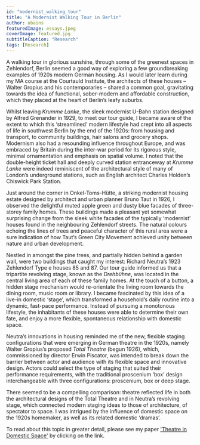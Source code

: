 ```yaml
---
id: "modernist_walking_tour"
title: "A Modernist Walking Tour in Berlin"
author: obains
featuredImage: essays.jpeg
coverImage: featured.jpg
subtitleCaption: "Research"
tags: [Research]
---
```

A walking tour in glorious sunshine, through some of the greenest spaces in Zehlendorf, Berlin seemed a good way of exploring a few groundbreaking examples of 1920s modern German housing. As I would later learn during my MA course at the Courtauld Institute, the architects of these houses – Walter Gropius and his contemporaries – shared a common goal, gravitating towards the idea of functional, sober-modern and affordable construction, which they placed at the heart of Berlin’s leafy suburbs.

Whilst leaving *Krumme Lanke*, the sleek modernist U-Bahn station designed by Alfred Grenander in 1929, to meet our tour guide, I became aware of the extent to which this ‘streamlined’ modern lifestyle had crept into all aspects of life in southwest Berlin by the end of the 1920s: from housing and transport, to community buildings, hair salons and grocery shops. Modernism also had a resounding influence throughout Europe, and was embraced by Britain during the inter-war period for its rigorous style, minimal ornamentation and emphasis on spatial volume. I noted that the double-height ticket hall and deeply curved station entranceway at *Krumme Lanke* were indeed reminiscent of the architectural style of many of London’s underground stations, such as English architect Charles Holden’s Chiswick Park Station.

Just around the corner in Onkel-Toms-Hütte, a striking modernist housing estate designed by architect and urban planner Bruno Taut in 1926, I observed the delightful muted apple green and dusty blue facades of three-storey family homes. These buildings made a pleasant yet somewhat surprising change from the sleek white facades of the typically ‘modernist’ houses found in the neighbouring Zehlendorf streets. The natural colours echoing the lines of trees and peaceful character of this rural area were a sure indication of how Taut’s Green City Movement achieved unity between nature and urban development.             

Nestled in amongst the pine trees, and partially hidden behind a garden wall, were two buildings that caught my interest: Richard Neutra’s 1923 Zehlendorf Type e houses 85 and 87. Our tour guide informed us that a tripartite revolving stage, known as the *Drehbühne*, was located in the central living area of each of these family homes. At the touch of a button, a hidden stage mechanism would re-orientate the living room towards the dining room, music room or library. I became fascinated by this idea of a live-in domestic ‘stage’, which transformed a household’s daily routine into a dynamic, fast-pace performance. Instead of pursuing a monotonous lifestyle, the inhabitants of these houses were able to determine their own fate, and enjoy a more flexible, spontaneous relationship with domestic space.

Neutra’s innovations in housing reminded me of the new, flexible staging configurations that were emerging in German theatre in the 1920s, namely Walter Gropius’s proposed *Total Theatre* (begun 1926), which, commissioned by director Erwin Piscator, was intended to break down the barrier between actor and audience with its flexible space and innovative design. Actors could select the type of staging that suited their performance requirements, with the traditional proscenium ‘box’ design interchangeable with three configurations: proscenium, box or deep stage. 

There seemed to be a compelling comparison: theatre reflected life in both the architectural designs of the Total Theatre and in Neutra’s revolving stage, which connected modern staging ideas to those of architecture, of spectator to space. I was intrigued by the influence of domestic space on the 1920s homemaker, as well as its related domestic ‘dramas’.

To read about this topic in greater detail, please see my paper ['Theatre in Domestic Space'](https://www.example.com/ "Download") by clicking on the link.
